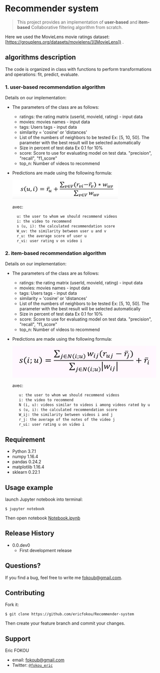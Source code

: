 

# Recommender system
> This project provides an implementation of **user-based** and **item-based** Collaborative filtering algorithm from scratch.

Here we used the MovieLens movie ratings dataset: [https://grouplens.org/datasets/movielens/]([MovieLens]) .


## algorithms description

The code is organized in class with functions to perform transformations and operations: fit, predict, evaluate.

### 1. user-based recommendation algorithm

Details on our implementation:

* The parameters of the class are as follows:    
    * ratings: the rating matrix (userId, movieId, rating) - input data
    * movies: movies names - input data
    * tags: Users tags - input data
    * similarity = 'cosine' or 'distances'
    * List of the numbers of neighbors to be tested Ex: [5, 10, 50]. The parameter with the best result will be selected automatically
    * Size in percent of test data Ex 0.1 for 10%
    * score: Score to use for evaluating model on test data. "precision", "recall", "f1_score"
    * top_n: Number of videos to recommend
    
* Predictions are made using the following formula:

    <img src="https://github.com/ericfokou/Recommender-system/blob/master/Images/Capture.PNG">
    
    avec:

		u: the user to whom we should recommend videos
		i: the video to recommend
		s (u, i): the calculated recommendation score
		W_uv: the similarity between user u and v
		r_u: the average score of user u
		r_vi: user rating v on video i
    
### 2.  item-based  recommendation algorithm

Details on our implementation:

* The parameters of the class are as follows:  

	 * ratings: the rating matrix (userId, movieId, rating) - input data
	 * movies: movies names - input data
	 * tags: Users tags - input data
	 * similarity = 'cosine' or 'distances'
	 * List of the numbers of neighbors to be tested Ex: [5, 10, 50]. The parameter with the best result will be selected automatically
	 * Size in percent of test data Ex 0.1 for 10%
	 * score: Score to use for evaluating model on test data. "precision", "recall", "f1_score"
	 * top_n: Number of videos to recommend


* Predictions are made using the following formula:

    <img src="https://github.com/ericfokou/Recommender-system/blob/master/Images/Capture1.PNG">
    
    avec:

         u: the user to whom we should recommend videos
         i: the video to recommend
         N (i, u): videos similar to videos i among videos rated by u
         s (u, i): the calculated recommendation score
         W_ij: the similarity between videos i and j
         r_j: the average of the notes of the video j
         r_ui: user rating u on video i
     
 

## Requirement

- Python 3.7.1
- numpy 1.16.4
- pandas 0.24.2
- matplotlib 1.16.4
- sklearn 0.22.1


## Usage example

launch Jupyter notebook into terminal:

    $ jupyter notebook

Then open notebook [Notebook.ipynb]([https://github.com/ericfokou/Recommender-system/blob/master/Notebook.ipynb])

## Release History

* 0.0.dev0
    * First development  release 

## Questions?

If you find a bug, feel free to write me [fokoub@gmail.com](mailto:fokoub@gmail.com).

## Contributing

Fork it:

	$ git clone https://github.com/ericfokou/Recommender-system

Then create your feature branch and commit your changes.

## Support

Eric FOKOU 

- email: [fokoub@gmail.com](mailto:fokoub@gmail.com)
- Twitter: <a href="http://twitter.com/fokou_eric" target="_blank">`@fokou_eric`</a>



